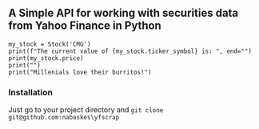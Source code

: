 ## A Simple API for working with securities data from Yahoo Finance in Python

```from yfscrap.stock import Stock
my_stock = Stock('CMG')
print(f"The current value of {my_stock.ticker_symbol} is: ", end="")
print(my_stock.price)
print("")
print("Millenials love their burritos!") 
```

### Installation

Just go to your project directory and
`git clone git@github.com:nabaskes\yfscrap`
